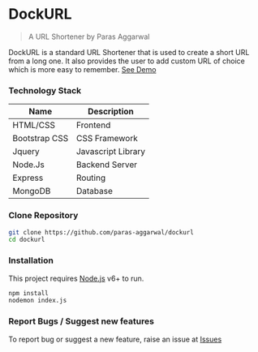 # DockURL
> A URL Shortener by Paras Aggarwal

DockURL is a standard URL Shortener that is used to create a short URL from a long one. It also provides the user to add custom URL of choice which is more easy to remember.
[See Demo](http://dockurl.herokuapp.com/)

### Technology Stack

| Name | Description |
| ------ | ------ |
| HTML/CSS | Frontend |
| Bootstrap CSS | CSS Framework |
| Jquery | Javascript Library|
| Node.Js | Backend Server |
| Express | Routing |
| MongoDB | Database |

### Clone Repository

```sh
git clone https://github.com/paras-aggarwal/dockurl
cd dockurl
```

### Installation
This project requires [Node.js](https://nodejs.org/) v6+ to run.

```sh
npm install
nodemon index.js
```

### Report Bugs / Suggest new features
To report bug or suggest a new feature, raise an issue at [Issues](https://github.com/paras-aggarwal/dockurl/issues)
